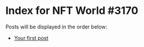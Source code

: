 # Index for NFT World #3170
Posts will be displayed in the order below:

- [Your first post](./001-first.md)

